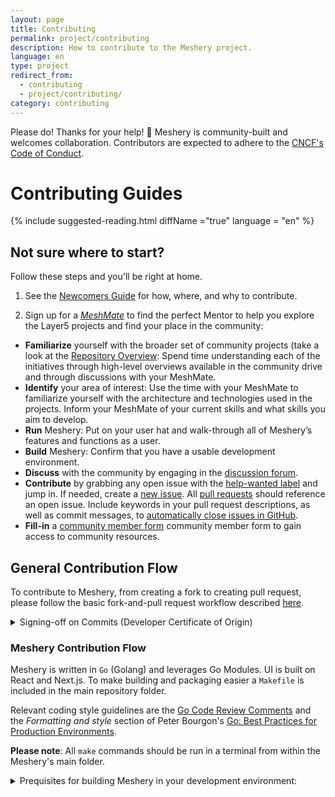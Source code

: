 ```yaml
---
layout: page
title: Contributing
permalink: project/contributing
description: How to contribute to the Meshery project.
language: en
type: project
redirect_from:
  - contributing
  - project/contributing/
category: contributing
---
```


Please do! Thanks for your help! 🎈 Meshery is community-built and welcomes collaboration. Contributors are expected to adhere to the [CNCF's Code of Conduct](https://github.com/layer5io/meshery/blob/master/CODE_OF_CONDUCT.md).

# Contributing Guides

{% include suggested-reading.html diffName ="true" language = "en" %}

## Not sure where to start?

Follow these steps and you'll be right at home.

1. See the [Newcomers Guide](https://layer5.io/community/newcomers) for how, where, and why to contribute.

2. Sign up for a [_MeshMate_](https://layer5.io/community/meshmates) to find the perfect Mentor to help you explore the Layer5 projects and find your place in the community:

- **Familiarize** yourself with the broader set of community projects (take a look at the [Repository Overview](https://layer5.io/community/handbook/repository-overview): Spend time understanding each of the initiatives through high-level overviews available in the community drive and through discussions with your MeshMate.
- **Identify** your area of interest: Use the time with your MeshMate to familiarize yourself with the architecture and technologies used in the projects. Inform your MeshMate of your current skills and what skills you aim to develop.
- **Run** Meshery: Put on your user hat and walk-through all of Meshery’s features and functions as a user.
- **Build** Meshery: Confirm that you have a usable development environment.
- **Discuss** with the community by engaging in the [discussion forum](https://discuss.layer5.io).
- **Contribute** by grabbing any open issue with the [help-wanted label](https://github.com/meshery/meshery/issues/) and jump in. If needed, create a [new issue](https://github.com/meshery/meshery/issues/new/choose). All [pull requests](https://github.com/meshery/meshery/pulls) should reference an open issue. Include keywords in your pull request descriptions, as well as commit messages, to [automatically close issues in GitHub](https://help.github.com/en/github/managing-your-work-on-github/closing-issues-using-keywords).
- **Fill-in** a [community member form](https://layer5.io/newcomers) community member form to gain access to community resources.

## General Contribution Flow

To contribute to Meshery, from creating a fork to creating pull request, please follow the basic fork-and-pull request workflow described [here]({{site.baseurl}}/project/contributing/contributing-gitflow).


<details>

<summary>Signing-off on Commits (Developer Certificate of Origin)</summary>

<ul>
<li>
To contribute to this project, you must agree to the Developer Certificate of
Origin (DCO) for each commit you make. The DCO is a simple statement that you,
as a contributor, have the legal right to make the contribution.
</li>

<li>
See the <a href="https://developercertificate.org"> DCO </a> file for the full text of what you must agree to
and how it works <a href="https://github.com/probot/dco#how-it-works">here</a>.
To signify that you agree to the DCO for contributions, you simply add a line to each of your
git commit messages:

<pre><code>
Signed-off-by: Jane Smith <jane.smith@example.com>
</code></pre></li>

<li>
In most cases, you can add this signoff to your commit automatically with the
<code>-s</code> or <code>--signoff</code> flag to <code>git commit</code>. You must use your real name and a reachable email
address (sorry, no pseudonyms or anonymous contributions). An example of signing off on a commit:

<pre><code>$ git commit -s -m “my commit message w/signoff”</code></pre>
</li>

<li>
To ensure all your commits are signed, you may choose to add this alias to your global <code>.gitconfig</code>:

~/.gitconfig

<pre><code>
[alias]
  amend = commit -s --amend
  cm = commit -s -m
  commit = commit -s
</code></pre>

Or you may configure your IDE, for example, VSCode to automatically sign-off commits for you:<a href="https://user-images.githubusercontent.com/7570704/64490167-98906400-d25a-11e9-8b8a-5f465b854d49.png" ><img src="https://user-images.githubusercontent.com/7570704/64490167-98906400-d25a-11e9-8b8a-5f465b854d49.png" width="50%"/></a>

</li>
</ul>

</details>


### Meshery Contribution Flow

Meshery is written in `Go` (Golang) and leverages Go Modules. UI is built on React and Next.js. To make building and packaging easier a `Makefile` is included in the main repository folder.

Relevant coding style guidelines are the [Go Code Review Comments](https://code.google.com/p/go-wiki/wiki/CodeReviewComments) and the _Formatting and style_ section of Peter Bourgon's [Go: Best
Practices for Production Environments](https://peter.bourgon.org/go-in-production/#formatting-and-style).

**Please note**: All `make` commands should be run in a terminal from within the Meshery's main folder.



<details>

<summary>Prequisites for building Meshery in your development environment:</summary>

<ol>
<li><code>Go</code> version 1.19 must be installed if you want to build and/or make changes to the existing code. The binary <code>go1.19</code> should be available in your path. If you don't want to disturb your existing version of Go, then follow these <a href="https://go.dev/doc manage-install#:~:text=and%20run%20them.-,Installing%20multiple%20Go%20versions,-You%20can%20install" rel="noopener" target="_blank">instructions</a> to keep multiple versions of Go in your system.</li>
<li> <code>GOPATH</code> environment variable should be configured appropriately</li>
<li> <code>npm</code> and <code>node</code> should be installed on your machine, `node` version 19 or higher is not supported right now.</li>
<li>. Fork this repository <code>git clone https://github.com/meshery/meshery.git</code>, and clone your forked version of Meshery to your development environment, preferably outside `GOPATH`.</li>
<li> <code>golangci-lint</code> should be installed if you want to test Go code, for MacOS and linux users.</li>
<li> <code>golangci-lint</code> should be installed if you want to test Go code, for MacOS and linux users.</li>
</ol>

</details>


